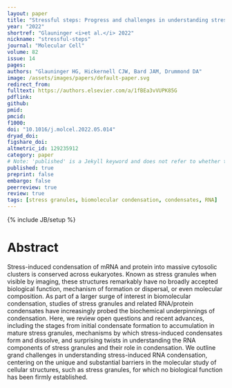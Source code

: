 ```yaml
---
layout: paper
title: "Stressful steps: Progress and challenges in understanding stress-induced mRNA condensation and accumulation in stress granules"
year: "2022"
shortref: "Glauninger <i>et al.</i> 2022"
nickname: "stressful-steps"
journal: "Molecular Cell"
volume: 82
issue: 14
pages: 
authors: "Glauninger HG, Hickernell CJW, Bard JAM, Drummond DA"
image: /assets/images/papers/default-paper.svg
redirect_from: 
fulltext: https://authors.elsevier.com/a/1fBEa3vVUPK85G
pdflink: 
github: 
pmid: 
pmcid: 
f1000: 
doi: "10.1016/j.molcel.2022.05.014"
dryad_doi: 
figshare_doi: 
altmetric_id: 129235912
category: paper
# Note: 'published' is a Jekyll keyword and does not refer to whether the paper is published, but rather to whether this Markdown should be part of the rendered site.
published: true
preprint: false
embargo: false	
peerreview: true
review: true
tags: [stress granules, biomolecular condensation, condensates, RNA]
---
```

{% include JB/setup %}

# Abstract 

Stress-induced condensation of mRNA and protein into massive cytosolic clusters is conserved across eukaryotes. Known as stress granules when visible by imaging, these structures remarkably have no broadly accepted biological function, mechanism of formation or dispersal, or even molecular composition. As part of a larger surge of interest in biomolecular condensation, studies of stress granules and related RNA/protein condensates have increasingly probed the biochemical underpinnings of condensation. Here, we review open questions and recent advances, including the stages from initial condensate formation to accumulation in mature stress granules, mechanisms by which stress-induced condensates form and dissolve, and surprising twists in understanding the RNA components of stress granules and their role in condensation. We outline grand challenges in understanding stress-induced RNA condensation, centering on the unique and substantial barriers in the molecular study of cellular structures, such as stress granules, for which no biological function has been firmly established.
